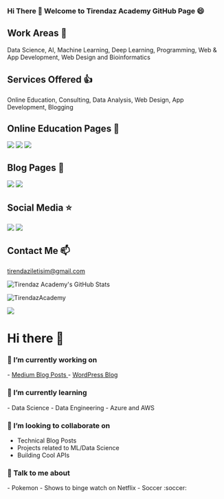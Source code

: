 ### Hi There 👋 Welcome to Tirendaz Academy GitHub Page 😄

## Work Areas 🔭

Data Science, AI, Machine Learning, Deep Learning, Programming, Web & App Development, Web Design and Bioinformatics

## Services Offered 👍

Online Education, Consulting, Data Analysis, Web Design, App Development, Blogging

## Online Education Pages 🏬


[![](https://img.shields.io/badge/YouTube-Turkish-deeppink?style=for-the-badge&logo=youtube&logoColor=white)](https://www.youtube.com/tirendazakademi)
[![](https://img.shields.io/badge/YouTube-English-red?style=for-the-badge&logo=youtube&logoColor=white)](https://www.youtube.com/channel/UCFU9Go20p01kC64w-tmFORw)
[![](https://img.shields.io/badge/Udemy-Education-darkgreen?style=for-the-badge)](https://www.udemy.com/user/tirendaz-akademi-2)

## Blog Pages 📕

[![](https://img.shields.io/badge/Medium-English-purple.svg?&style=for-the-badge&logo=medium&logoColor=white)](https://tirendazacademy.medium.com)
[![](https://img.shields.io/badge/Medium-Turkish-darkred.svg?&style=for-the-badge&logo=medium&logoColor=white)](https://tirendazakademi.medium.com)

## Social Media ⭐

[![](https://img.shields.io/badge/linkedin-%230077B5.svg?&style=for-the-badge&logo=linkedin&logoColor=white)](https://www.linkedin.com/in/tirendaz-academy/)
[![](https://img.shields.io/badge/twitter-%231DA1F2.svg?&style=for-the-badge&logo=twitter&logoColor=white)](https://www.twitter.com/TirendazAcademy)

## Contact Me 📫

tirendaziletisim@gmail.com

![Tirendaz Academy's GitHub Stats](https://github-readme-stats.vercel.app/api?username=TirendazAcademy&show_icons=true)

<p align="left"> <img src="https://komarev.com/ghpvc/?username=TirendazAcademy" alt="TirendazAcademy" /> </p>

[![](https://img.shields.io/github/followers/TirendazAcademy?style=social)](https://www.github.com/TirendazAcademy)

# Hi there 👋
<h3> 🔭 I’m currently working on </h3>
- <a href= 'https://rahul1999.medium.com/'> Medium Blog Posts </a>
- <a href = 'https://www.realpythonproject.com/'> WordPress Blog </a>
<h3> 🌱 I’m currently learning  </h3>
- Data Science
- Data Engineering
- Azure and AWS
<h3> 👯 I’m looking to collaborate on </h3>
  
- Technical Blog Posts
- Projects related to ML/Data Science
- Building Cool APIs
<h3> 💬 Talk to me about </h3>
- Pokemon
- Shows to binge watch on Netflix 
- Soccer :soccer:










<!--
**TirendazAcademy/TirendazAcademy** is a ✨ _special_ ✨ repository because its `README.md` (this file) appears on your GitHub profile.

Here are some ideas to get you started:

- 🔭 I’m currently working on ...
- 🌱 I’m currently learning ...
- 👯 I’m looking to collaborate on ...
- 🤔 I’m looking for help with ...
- 💬 Ask me about ...
- 📫 How to reach me: ...
- 😄 Pronouns: ...
- ⚡ Fun fact: ...

-->
